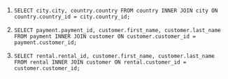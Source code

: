 1. `
   SELECT city.city, country.country FROM country
   INNER JOIN city ON country.country_id = city.country_id;
   `

2. `
   SELECT payment.payment_id, customer.first_name, customer.last_name FROM payment
   INNER JOIN customer ON customer.customer_id = payment.customer_id;
   `   

3. `
   SELECT rental.rental_id, customer.first_name, customer.last_name FROM rental
   INNER JOIN customer ON rental.customer_id = customer.customer_id;
   `   